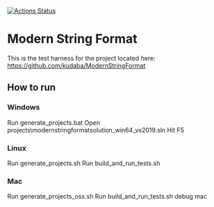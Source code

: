 [![Actions Status](https://github.com/kudaba/ModernStringFormatTest/workflows/Full%20Build/badge.svg)](https://github.com/kudaba/ModernStringFormatTest/actions)

# Modern String Format
This is the test harness for the project located here: https://github.com/kudaba/ModernStringFormat

## How to run

### Windows
Run generate_projects.bat
Open projects\modernstringformatsolution_win64_vs2019.sln
Hit F5

### Linux
Run generate_projects.sh
Run build_and_run_tests.sh

### Mac
Run generate_projects_osx.sh
Run build_and_run_tests.sh debug mac
